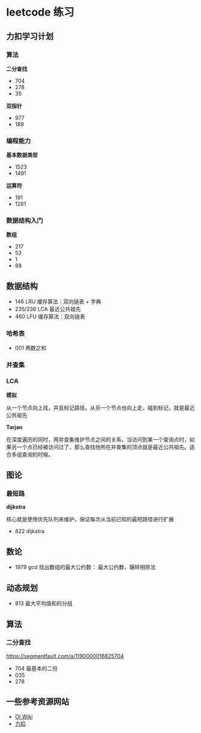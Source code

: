 
# leetcode 练习

## 力扣学习计划

### 算法

**二分查找**

* 704
* 278
* 35

**双指针**

* 977
* 189

### 编程能力

**基本数据类型**

* 1523
* 1491

**运算符**

* 191
* 1281

### 数据结构入门

**数组**

* 217
* 53
* 1
* 88

## 数据结构

* 146 LRU 缓存算法：双向链表 + 字典
* 235/236 LCA 最近公共祖先
* 460 LFU 缓存算法：双向链表

### 哈希表

* 001 两数之和

### 并查集

### LCA

**模拟**

从一个节点向上找，并且标记路径。从另一个节点也向上走，碰到标记，就是最近公共祖先

**Tarjan**

在深度遍历的同时，用并查集维护节点之间的关系，当访问到某一个查询点时，如果另一个点已经被访问过了，那么查找他所在并查集的顶点就是最近公共祖先。适合多组查询的时候。

## 图论

### 最短路

**dijkstra**

核心就是使用优先队列来维护，保证每次从当前已知的最短路径进行扩展

* 822 dijkstra

## 数论

* 1979 gcd 找出数组的最大公约数： 最大公约数，辗转相除法

## 动态规划

* 813 最大平均值和的分组

## 算法

### 二分查找

https://segmentfault.com/a/1190000016825704

* 704 最基本的二份
* 035
* 278

## 一些参考资源网站

* [OI Wiki](https://oi-wiki.org/)
* [力扣](https://leetcode.cn/)
